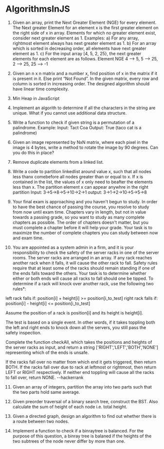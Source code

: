 # AlgorithmsInJS

1) Given an array, print the Next Greater Element (NGE) for every element. The Next greater Element for an element x is the first greater element on the right side of x in array. Elements for which no greater element exist, consider next greater element as ­1. Examples:
  a) For any array, rightmost element always has next greater element as ­1.
  b) For an array which is sorted in decreasing order, all elements have next greater element as ­1. c) For the input array [4, 5, 2, 25}, the next greater elements for each element are as follows. Element NGE
  4 --> 5,
  5 --> 25,
  2 --> 25,
  25 --> -1

2) Given an n x n matrix and a number x, find position of x in the matrix if it is present in it. Else print “Not Found”. In the given matrix, every row and column is sorted in increasing order. The designed algorithm should have linear time complexity.

3) Min Heap in JavaScript

4) Implement an algorith to determine if all the characters in the string are unique. What if you cannot use additional data structure.

5) Write a function to check if given string is a permutation of a palindrome.
    Example:
    Input: Tact Coa
    Output: True (taco cat is a palindrome)

6) Given an image represented by NxN matrix, where each pixel in the image is 4 bytes, write a method to rotate the image by 90 degrees. Can you do this in place?

7) Remove duplicate elements from a linked list.

8) Write a code to partition linkedlist around  value x, such that all nodes less thanx comebefore all nodes greater than or equal to x. If x is contained in the list, the values of x only need to beafter the elements less than x. The partition element x can appear anywhre in the right partition
  Input: 3->5->8->5->10->2->1
  output: 3->1->2->10->5->5->8

9) Your final exam is approaching and you haven't begun to study. In order to have the best chance of passing the course, you resolve to study from now until exam time. Chapters vary in length, but not in value towards a passing grade, so you want to study as many complete chapters as possible. The order of chapters doesn't matter, but you must complete a chapter before it will help your grade.
Your task is to maximize the number of complete chapters you can study between now and exam time.

10) You are appointed as a system admin in a firm, and it is your responsibility to check the safety of the server racks in one of the server rooms. The server racks are arranged in an array. If any rack reaches another rack when it falls, it will cause the other rack to fall. Safety rules require that at least some of the racks should remain standing if one of the ends falls toward the others.
Your task is to determine whether either or both ends will cause all racks to fall should one be tipped. To determine if a rack will knock over another rack, use the following two rules*:

  left rack falls if: position[i] + height[i] >= position[i_to_test]
  right rack falls if: position[i] - height[i] <= position[i_to_test]

  Assume the position of a rack is position[i] and its height is height[i].

  The test is based on a single event. In other words, if it takes toppling both the left and right ends to knock down all the servers, you still pass the safety inspection.

  Complete the function checkAll, which takes the positions and heights of the server racks as input, and return a string ['RIGHT','LEFT','BOTH','NONE']  representing which of the ends is unsafe.

  If the racks fall over no matter from which end it gets triggered, then return BOTH. If the racks fall over due to rack at leftmost or rightmost, then return LEFT or RIGHT respectively. If neither end toppling will cause all the racks to fall over, return NONE.
  --hackerrank

11) Given an array of integers, partition the array into two parts such that the two parts hold same average.

12) Given preorder traversal of a binary search tree, construct the BST.
  Also calculate the sum of height of each node i.e. total height.

13) Given a directed graph, design an algorithm to find out whether there is a route between two nodes.

14) Implement a function to check if a binraytree is balanced. For the purpose of this question, a binray tree is balaned if the heights of the two subtrees of the node never differ by more than one.
